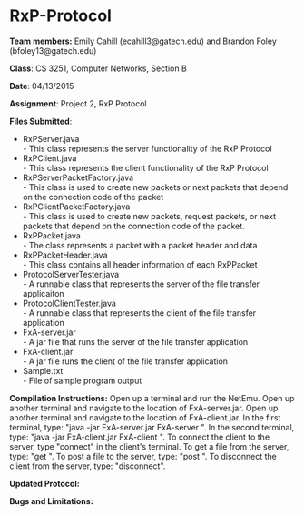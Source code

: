 # RxP-Protocol

<p><b>Team members:</b> Emily Cahill (ecahill3@gatech.edu) and Brandon Foley (bfoley13@gatech.edu)</p>
<p><b>Class</b>: CS 3251, Computer Networks, Section B</p>
<p><b>Date</b>: 04/13/2015</p>
<p><b>Assignment</b>: Project 2, RxP Protocol</p>

<p><b>Files Submitted</b>:
<ul>
<li>RxPServer.java</li>
- This class represents the server functionality of the RxP Protocol
<li>RxPClient.java</li>
- This class represents the client functionality of the RxP Protocol
<li>RxPServerPacketFactory.java</li>
- This class is used to create new packets or next packets that depend on the connection code of the packet
<li>RxPClientPacketFactory.java</li>
- This class is used to create new packets, request packets, or next packets that depend on the connection code of the packet. 
<li>RxPPacket.java</li>
- The class represents a packet with a packet header and data
<li>RxPPacketHeader.java</li>
- This class contains all header information of each RxPPacket
<li>ProtocolServerTester.java</li>
- A runnable class that represents the server of the file transfer applicaiton
<li>ProtocolClientTester.java</li>
- A runnable class that represents the client of the file transfer application
<li>FxA-server.jar</li>
- A jar file that runs the server of the file transfer application
<li>FxA-client.jar</li>
- A jar file runs the client of the file transfer application
<li>Sample.txt</li>
- File of sample program output
</ul>
</p>

<p><b>Compilation Instructions:</b>
Open up a terminal and run the NetEmu. Open up another terminal and navigate to the location of FxA-server.jar. Open up another terminal and navigate to the location of FxA-client.jar. In the first terminal, type: "java -jar FxA-server.jar FxA-server <port number of application server> <IP Address> <port number of NetEmu>". In the second terminal, type: "java -jar FxA-client.jar FxA-client <port number of application client> <IP Address> <port number of NetEmu>". To connect the client to the server, type "connect" in the client's terminal. To get a file from the server, type: "get <filename>". To post a file to the server, type: "post <filename>". To disconnect the client from the server, type: "disconnect". 
</p>

<p><b>Updated Protocol: </b>
 
</p>

<p><b>Bugs and Limitations: </b>

</p>
